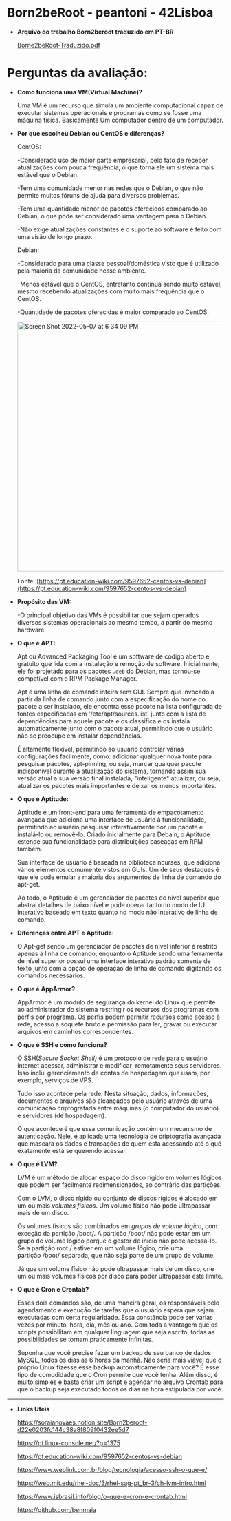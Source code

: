 # Born2beRoot - peantoni - 42Lisboa

- **Arquivo do trabalho Born2beroot traduzido em PT-BR**
    
    [Borne2beRoot-Traduzido.pdf](https://github.com/PCallegaro/42_Born2beRoot/files/8645739/Borne2beRoot-Traduzido.pdf)

# Perguntas da avaliação:

- **Como funciona uma VM(Virtual Machine)?**
    
    Uma VM é um recurso que simula um ambiente computacional capaz de executar sistemas operacionais e programas como se fosse uma máquina física. Basicamente Um computador dentro de um computador.
    

- **Por que escolheu Debian ou CentOS e diferenças?**
    
    CentOS:
    
    -Considerado uso de maior parte empresarial, pelo fato de receber atualizações com pouca frequência, o que torna ele um sistema mais estável que o Debian.
    
    -Tem uma comunidade menor nas redes que o Debian, o que não permite muitos fóruns de ajuda para diversos problemas.
    
    -Tem uma quantidade menor de pacotes oferecidos comparado ao Debian, o que pode ser considerado uma vantagem para o Debian.
    
    -Não exige atualizações constantes e o suporte ao software é feito com uma visão de longo prazo.
    
    Debian:
    
    -Considerado para uma classe pessoal/doméstica visto que é utilizado pela maioria da comunidade nesse ambiente.
    
    -Menos estável que o CentOS, entretanto continua sendo muito estável, mesmo recebendo atualizações com muito mais frequência que o CentOS.
    
    -Quantidade de pacotes oferecidas é maior comparado ao CentOS.
    
    <img width="580" alt="Screen Shot 2022-05-07 at 6 34 09 PM" src="https://user-images.githubusercontent.com/83246404/167266847-78b658f0-814f-4155-ab5d-61a851947898.png">

    
    Fonte :[https://pt.education-wiki.com/9597652-centos-vs-debian](https://pt.education-wiki.com/9597652-centos-vs-debian)
    

- **Propósito das VM:**
    
    -O principal objetivo das VMs é possibilitar que sejam operados diversos sistemas operacionais ao mesmo tempo, a partir do mesmo hardware.
    

- **O que é APT:**
    
    Apt ou Advanced Packaging Tool é um software de código aberto e gratuito que lida com a instalação e remoção de software. Inicialmente, ele foi projetado para os pacotes `.deb` do Debian, mas tornou-se compatível com o RPM Package Manager.
    
    Apt é uma linha de comando inteira sem GUI. Sempre que invocado a partir da linha de comando junto com a especificação do nome do pacote a ser instalado, ele encontra esse pacote na lista configurada de fontes especificadas em '/etc/apt/sources.list' junto com a lista de dependências para aquele pacote e os classifica e os instala automaticamente junto com o pacote atual, permitindo que o usuário não se preocupe em instalar dependências.
    
    É altamente flexível, permitindo ao usuário controlar várias configurações facilmente, como: adicionar qualquer nova fonte para pesquisar pacotes, apt-pinning, ou seja, marcar qualquer pacote indisponível durante a atualização do sistema, tornando assim sua versão atual a sua versão final instalada, "inteligente" atualizar, ou seja, atualizar os pacotes mais importantes e deixar os menos importantes.
    

- **O que é Aptitude:**
    
    Aptitude é um front-end para uma ferramenta de empacotamento avançada que adiciona uma interface de usuário à funcionalidade, permitindo ao usuário pesquisar interativamente por um pacote e instalá-lo ou removê-lo. Criado inicialmente para Debain, o Aptitude estende sua funcionalidade para distribuições baseadas em RPM também.
    
    Sua interface de usuário é baseada na biblioteca ncurses, que adiciona vários elementos comumente vistos em GUIs. Um de seus destaques é que ele pode emular a maioria dos argumentos de linha de comando do apt-get.
    
    Ao todo, o Aptitude é um gerenciador de pacotes de nível superior que abstrai detalhes de baixo nível e pode operar tanto no modo de IU interativo baseado em texto quanto no modo não interativo de linha de comando.
    

- **Diferenças entre APT e Aptitude:**
    
    O Apt-get sendo um gerenciador de pacotes de nível inferior é restrito apenas à linha de comando, enquanto o Aptitude sendo uma ferramenta de nível superior possui uma interface interativa padrão somente de texto junto com a opção de operação de linha de comando digitando os comandos necessários.
    

- **O que é AppArmor?**
    
    AppArmor é um módulo de segurança do kernel do Linux que permite ao administrador do sistema restringir os recursos dos programas com perfis por programa. Os perfis podem permitir recursos como acesso à rede, acesso a soquete bruto e permissão para ler, gravar ou executar arquivos em caminhos correspondentes.
    

- **O que é SSH e como funciona?**
    
    O SSH(*Secure Socket Shell)* é um protocolo de rede para o usuário internet acessar, administrar e modificar  remotamente seus servidores. Isso inclui gerenciamento de contas de hospedagem que usam, por exemplo, serviços de VPS.
    
    Tudo isso acontece pela rede. Nesta situação, dados, informações, documentos e arquivos são alcançados pelo usuário através de uma comunicação criptografada entre máquinas (o computador do usuário) e servidores (de hospedagem).
    
    O que acontece é que essa comunicação contém um mecanismo de autenticação. Nele, é aplicada uma tecnologia de criptografia avançada que mascara os dados e transações de quem está acessando até o quê exatamente está se querendo acessar.
    

- **O que é LVM?**
    
    LVM é um método de alocar espaço do disco rígido em volumes lógicos que podem ser facilmente redimensionados, ao contrário das partições.
    
    Com o LVM, o disco rígido ou conjunto de discos rígidos é alocado em um ou mais *volumes físicos*. Um volume físico não pode ultrapassar mais de um disco.
    
    Os volumes físicos são combinados em *grupos de volume lógico*, com exceção da partição /boot/. A partição /boot/ não pode estar em um grupo de volume lógico porque o gestor de início não pode acessá-lo. Se a partição root / estiver em um volume lógico, crie uma partição /boot/ separada, que não seja parte de um grupo de volume.
    
    Já que um volume físico não pode ultrapassar mais de um disco, crie um ou mais volumes físicos por disco para poder ultrapassar este limite.
    

- **O que é Cron e Crontab?**
    
    Esses dois comandos são, de uma maneira geral, os responsáveis pelo agendamento e execução de tarefas que o usuário espera que sejam executadas com certa regularidade. Essa constância pode ser várias vezes por minuto, hora, dia, mês ou ano. Com toda a vantagem que os scripts possibilitam em qualquer linguagem que seja escrito, todas as possibilidades se tornam praticamente infinitas.
    
    Suponha que você precise fazer um backup de seu banco de dados MySQL, todos os dias as 6 horas da manhã. Não seria mais viável que o próprio Linux fizesse esse backup automaticamente para você? É esse tipo de comodidade que o Cron permite que você tenha. Além disso, é muito simples e basta criar um script e agendar no arquivo Crontab para que o backup seja executado todos os dias na hora estipulada por você.

<hr>

- **Links Uteis**
    
    https://soraianovaes.notion.site/Born2beroot-d22e0203fc144c38a8f809f0432ee5d7
    
    https://pt.linux-console.net/?p=1375
    
    https://pt.education-wiki.com/9597652-centos-vs-debian
    
    https://www.weblink.com.br/blog/tecnologia/acesso-ssh-o-que-e/
    
    https://web.mit.edu/rhel-doc/3/rhel-sag-pt_br-3/ch-lvm-intro.html
    
    https://www.isbrasil.info/blog/o-que-e-cron-e-crontab.html
    
    https://github.com/benmaia
    
